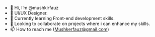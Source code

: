 - 👋 Hi, I’m @mushkirfauz
- 👀 UI/UX Designer.
- 🌱 Currently learning Front-end development skills.
- 💞️ Looking to collaborate on projects where i can enhance my skills.
- 📫 How to reach me (Mushkerfauz@gmail.com)

<!---
mushkirfauz/mushkirfauz is a ✨ special ✨ repository because its `README.md` (this file) appears on your GitHub profile.
You can click the Preview link to take a look at your changes.
--->
